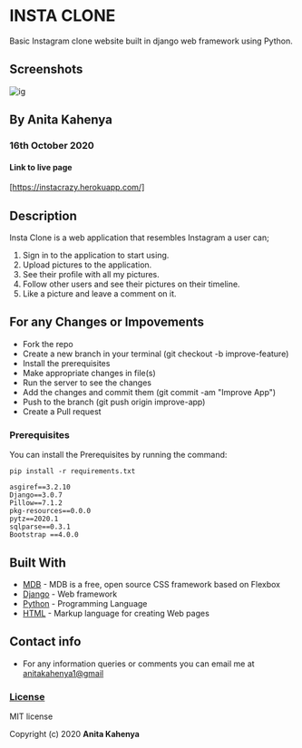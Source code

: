 # INSTA CLONE  

Basic Instagram clone website built in django web framework using Python.
 

## Screenshots
![ig](https://user-images.githubusercontent.com/62019551/96676472-096ae080-1376-11eb-83a9-fcbd3529e239.png)


## By Anita Kahenya
###  16th October 2020

#### Link to live page
  [https://instacrazy.herokuapp.com/]

## Description
Insta Clone  is a web application that resembles Instagram a user can;
   1. Sign in to the application to start using.
   2. Upload  pictures to the application.
   3. See their profile with all my pictures.
   4. Follow other users and see their pictures on their timeline.
   5. Like a picture and leave a comment on it.


## For any Changes or Impovements 
- Fork the repo
- Create a new branch in your terminal (git checkout -b improve-feature)
- Install the prerequisites
- Make appropriate changes in file(s)
- Run the server to see the changes
- Add the changes and commit them (git commit -am "Improve App")
- Push to the branch (git push origin improve-app)
- Create a Pull request


### Prerequisites

You can install the Prerequisites by running the command: 

```
pip install -r requirements.txt
```

```
asgiref==3.2.10
Django==3.0.7
Pillow==7.1.2
pkg-resources==0.0.0
pytz==2020.1
sqlparse==0.3.1
Bootstrap ==4.0.0
```


## Built With

* [MDB](https://mdb.io/) - MDB is a free, open source CSS framework based on Flexbox
* [Django](https://www.djangoproject.com/) - Web framework
* [Python](https://www.python.org/) - Programming Language
* [HTML](https://www.w3schools.com/html/html_intro.asp) - Markup language for creating Web pages

## Contact info
* For any information queries or comments you can email me at
 [anitakahenya1@gmail](AnitaKahenya)

### [License](LICENSE)
MIT license

Copyright (c) 2020 
**Anita Kahenya**

